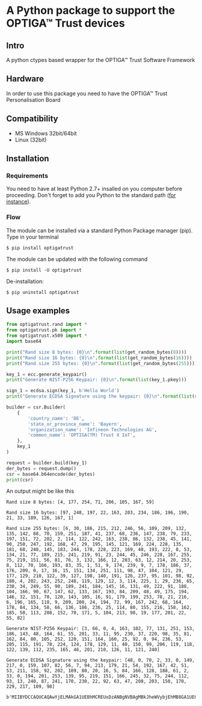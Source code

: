 # A Python package to support the OPTIGA™ Trust devices

## Intro
A python ctypes based wrapper for the OPTIGA™ Trust Software Framework

## Hardware
In order to use this package you need to have the OPTIGA™ Trust Personalisation Board

## Compatibility
* MS Windows 32bit/64bit
* Linux (32bit)

## Installation

### Requirements
You need to have at least Python 2.7+ insalled on you computer before proceeding.
Don't forget to add you Python to the standard path ([for instance](https://geek-university.com/python/add-python-to-the-windows-path/)).

### Flow
The module can be installed via a standard Python Package manager (pip). Type in your terminal
```console
$ pip install optigatrust
```

The module can be updated with the following command
```console
$ pip install -U optigatrust
```

De-installation:
```console
$ pip uninstall optigatrust
```

## Usage examples

```python
from optigatrust.rand import *
from optigatrust.pk import *
from optigatrust.x509 import *
import base64

print("Rand size 8 bytes: {0}\n".format(list(get_random_bytes(8))))
print("Rand size 16 bytes: {0}\n".format(list(get_random_bytes(16))))
print("Rand size 255 bytes: {0}\n".format(list(get_random_bytes(255))))

key_1 = ecc.generate_keypair()
print("Generate NIST-P256 Keypair: {0}\n".format(list(key_1.pkey)))

sign_1 = ecdsa.sign(key_1, b'Hello World')
print("Generate ECDSA Signature using the keypair: {0}\n".format(list(sign_1.signature)))

builder = csr.Builder(
	{
		'country_name': 'DE',
		'state_or_province_name': 'Bayern',
		'organization_name': 'Infineon Technologies AG',
		'common_name': 'OPTIGA(TM) Trust X IoT',
	},
	key_1
)

request = builder.build(key_1)
der_bytes = request.dump()
csr = base64.b64encode(der_bytes)
print(csr)
```

An output might be like this

```
Rand size 8 bytes: [4, 177, 254, 71, 206, 105, 167, 59]

Rand size 16 bytes: [97, 248, 197, 22, 163, 203, 234, 186, 196, 190, 21, 33, 189, 126, 167, 1]

Rand size 255 bytes: [6, 30, 186, 215, 212, 246, 56, 109, 209, 132, 135, 142, 88, 70, 159, 251, 187, 41, 237, 68, 236, 147, 238, 79, 233, 197, 151, 72, 202, 2, 114, 122, 242, 163, 238, 86, 132, 238, 45, 141, 90, 250, 247, 192, 168, 47, 29, 195, 145, 121, 169, 224, 228, 135, 181, 68, 248, 145, 183, 244, 178, 228, 223, 169, 48, 193, 222, 8, 53, 134, 21, 77, 189, 215, 241, 219, 91, 23, 244, 45, 246, 228, 167, 255, 75, 219, 151, 56, 81, 76, 3, 132, 166, 12, 203, 63, 12, 214, 20, 253, 8, 112, 70, 166, 193, 83, 35, 1, 51, 9, 174, 239, 9, 7, 178, 186, 37, 176, 209, 0, 17, 16, 15, 151, 134, 251, 111, 98, 47, 104, 121, 29, 177, 129, 210, 122, 39, 127, 198, 140, 191, 126, 237, 95, 101, 98, 92, 180, 4, 202, 243, 252, 248, 119, 129, 12, 3, 114, 225, 1, 29, 236, 65, 230, 34, 249, 55, 90, 189, 241, 184, 145, 16, 131, 49, 222, 91, 188, 104, 166, 90, 67, 147, 62, 133, 167, 193, 84, 209, 48, 49, 175, 194, 146, 32, 151, 70, 120, 143, 105, 16, 91, 179, 199, 253, 78, 21, 216, 6, 196, 165, 118, 9, 209, 200, 24, 194, 72, 99, 167, 242, 68, 164, 178, 84, 134, 58, 66, 136, 186, 236, 25, 114, 80, 155, 216, 158, 162, 185, 50, 113, 208, 152, 70, 171, 5, 104, 213, 98, 19, 177, 201, 22, 55, 82]

Generate NIST-P256 Keypair: [3, 66, 0, 4, 163, 102, 77, 131, 251, 153, 186, 143, 48, 164, 61, 55, 201, 33, 11, 95, 230, 37, 220, 98, 35, 81, 162, 84, 80, 105, 252, 120, 151, 164, 160, 25, 92, 0, 94, 236, 53, 205, 115, 191, 78, 224, 124, 178, 129, 11, 40, 150, 99, 206, 119, 118, 122, 139, 112, 235, 165, 46, 201, 210, 126, 11, 121, 240]

Generate ECDSA Signature using the keypair: [48, 0, 70, 2, 33, 0, 149, 217, 0, 159, 107, 82, 56, 7, 94, 213, 179, 21, 54, 192, 167, 42, 51, 53, 211, 158, 92, 202, 109, 80, 20, 16, 5, 84, 166, 128, 188, 61, 2, 33, 0, 194, 201, 253, 139, 95, 219, 151, 166, 245, 32, 75, 244, 112, 93, 13, 240, 87, 241, 170, 230, 22, 92, 63, 47, 208, 203, 150, 170, 229, 217, 109, 98]

b'MIIBYDCCAQUCAQAwYjELMAkGA1UEBhMCREUxDzANBgNVBAgMBkJheWVybjEhMB8GA1UECgwYSW5maW5lb24gVGVjaG5vbG9naWVzIEFHMR8wHQYDVQQDDBZPUFRJR0EoVE0pIFRydXN0IFggSW9UME8wCQYHKoZIzj0CAQNCAASjZk2D+5m6jzCkPTfJIQtf5iXcYiNRolRQafx4l6SgGVwAXuw1zXO/TuB8soELKJZjznd2eotw66UuydJ+C3nwoEswSQYJKoZIhvcNAQkOMTwwOjAJBgNVHRMEAjAAMB0GA1UdJQQWMBQGCCsGAQUFBwMBBggrBgEFBQcDAjAOBgNVHQ8BAf8EBAMCBaAwCgYIKoZIzj0EAwIDSQAwAEUCIGNXvwohZk8X/bAJbJyXT/IayLbscQwsyNKvjb8stFWZAiEAmpzcpCCgZ/9FUlmLY0SE4hJXyGlRMefsD1xNpqJx94g='
```
